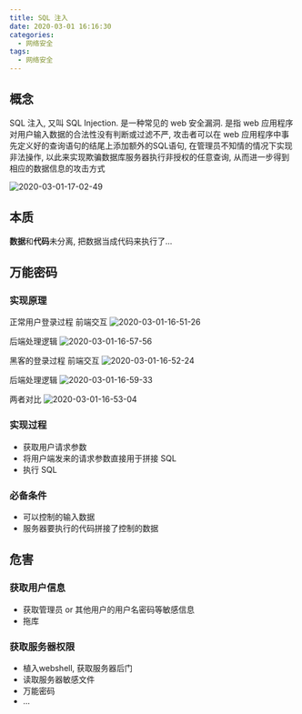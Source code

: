 ```yaml
---
title: SQL 注入
date: 2020-03-01 16:16:30
categories:
  - 网络安全
tags:
  - 网络安全
---
```


## 概念

SQL 注入, 又叫 SQL Injection. 是一种常见的 web 安全漏洞. 是指 web 应用程序对用户输入数据的合法性没有判断或过滤不严, 攻击者可以在 web 应用程序中事先定义好的查询语句的结尾上添加额外的SQL语句, 在管理员不知情的情况下实现非法操作, 以此来实现欺骗数据库服务器执行非授权的任意查询, 从而进一步得到相应的数据信息的攻击方式

![2020-03-01-17-02-49](http://handle-note-img.niubishanshan.top/2020-03-01-17-02-49.png)

## 本质

**数据**和**代码**未分离, 把数据当成代码来执行了...

## 万能密码

### 实现原理

正常用户登录过程
前端交互
![2020-03-01-16-51-26](http://handle-note-img.niubishanshan.top/2020-03-01-16-51-26.png)

后端处理逻辑
![2020-03-01-16-57-56](http://handle-note-img.niubishanshan.top/2020-03-01-16-57-56.png)

黑客的登录过程
前端交互
![2020-03-01-16-52-24](http://handle-note-img.niubishanshan.top/2020-03-01-16-52-24.png)

后端处理逻辑
![2020-03-01-16-59-33](http://handle-note-img.niubishanshan.top/2020-03-01-16-59-33.png)

两者对比
![2020-03-01-16-53-04](http://handle-note-img.niubishanshan.top/2020-03-01-16-53-04.png)

### 实现过程

- 获取用户请求参数
- 将用户端发来的请求参数直接用于拼接 SQL
- 执行 SQL

### 必备条件

- 可以控制的输入数据
- 服务器要执行的代码拼接了控制的数据

## 危害

### 获取用户信息

- 获取管理员 or 其他用户的用户名密码等敏感信息
- 拖库

### 获取服务器权限

- 植入webshell, 获取服务器后门
- 读取服务器敏感文件
- 万能密码
- ...
